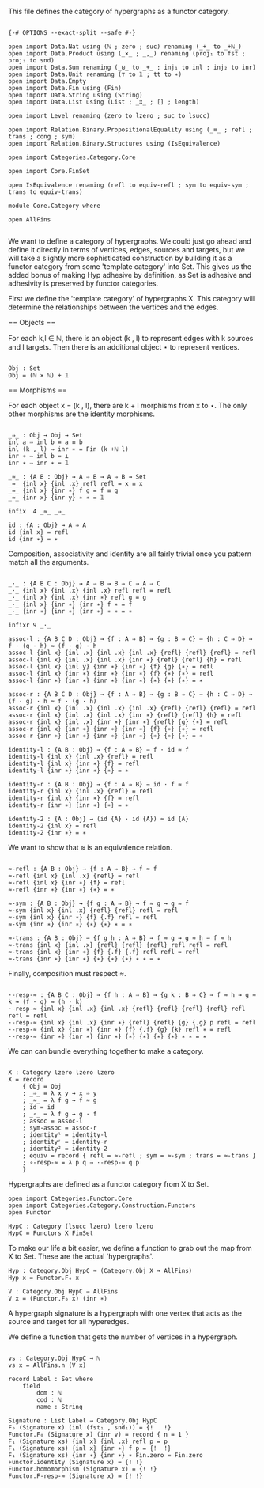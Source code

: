 This file defines the category of hypergraphs as a functor category.

```

{-# OPTIONS --exact-split --safe #-}

open import Data.Nat using (ℕ ; zero ; suc) renaming (_+_ to _+ℕ_)
open import Data.Product using (_×_ ; _,_) renaming (proj₁ to fst ; proj₂ to snd)
open import Data.Sum renaming (_⊎_ to _+_ ; inj₁ to inl ; inj₂ to inr)
open import Data.Unit renaming (⊤ to 𝟙 ; tt to ∗)
open import Data.Empty
open import Data.Fin using (Fin)
open import Data.String using (String)
open import Data.List using (List ; _∷_ ; [] ; length)

open import Level renaming (zero to lzero ; suc to lsucc)

open import Relation.Binary.PropositionalEquality using (_≡_ ; refl ; trans ; cong ; sym)
open import Relation.Binary.Structures using (IsEquivalence)

open import Categories.Category.Core

open import Core.FinSet

open IsEquivalence renaming (refl to equiv-refl ; sym to equiv-sym ; trans to equiv-trans)

module Core.Category where

open AllFins


```

We want to define a category of hypergraphs. We could just go ahead and define
it directly in terms of vertices, edges, sources and targets, but we will take
a slightly more sophisticated construction by building it as a functor category
from some 'template category' into Set. This gives us the added bonus of making
Hyp adhesive by definition, as Set is adhesive and adhesivity is preserved by
functor categories.

First we define the 'template category' of hypergraphs X. This category will
determine the relationships between the vertices and the edges.

== Objects ==

For each k,l ∈ ℕ, there is an object (k , l) to represent edges with k sources
and l targets. Then there is an additional object ⋆ to represent vertices.

```

Obj : Set
Obj = (ℕ × ℕ) + 𝟙

```

== Morphisms ==

For each object x = (k , l), there are k + l morphisms from x to ⋆.
The only other morphisms are the identity morphisms.

```

_⇒_ : Obj → Obj → Set
inl a ⇒ inl b = a ≡ b
inl (k , l) ⇒ inr ∗ = Fin (k +ℕ l)
inr ∗ ⇒ inl b = ⊥
inr ∗ ⇒ inr ∗ = 𝟙

_≈_ : {A B : Obj} → A ⇒ B → A ⇒ B → Set
_≈_ {inl x} {inl .x} refl refl = x ≡ x
_≈_ {inl x} {inr ∗} f g = f ≡ g
_≈_ {inr x} {inr y} ∗ ∗ = 𝟙

infix  4 _≈_ _⇒_

id : {A : Obj} → A ⇒ A
id {inl x} = refl
id {inr ∗} = ∗

```

Composition, associativity and identity are all fairly trivial once you pattern
match all the arguments.

```

_·_ : {A B C : Obj} → A ⇒ B → B ⇒ C → A ⇒ C
_·_ {inl x} {inl .x} {inl .x} refl refl = refl
_·_ {inl x} {inl .x} {inr ∗} refl g = g
_·_ {inl x} {inr ∗} {inr ∗} f ∗ = f
_·_ {inr ∗} {inr ∗} {inr ∗} ∗ ∗ = ∗

infixr 9 _·_

assoc-l : {A B C D : Obj} → {f : A ⇒ B} → {g : B ⇒ C} → {h : C ⇒ D} → f · (g · h) ≈ (f · g) · h
assoc-l {inl x} {inl .x} {inl .x} {inl .x} {refl} {refl} {refl} = refl
assoc-l {inl x} {inl .x} {inl .x} {inr ∗} {refl} {refl} {h} = refl
assoc-l {inl x} {inl y} {inr ∗} {inr ∗} {f} {g} {∗} = refl
assoc-l {inl x} {inr ∗} {inr ∗} {inr ∗} {f} {∗} {∗} = refl
assoc-l {inr ∗} {inr ∗} {inr ∗} {inr ∗} {∗} {∗} {∗} = ∗

assoc-r : {A B C D : Obj} → {f : A ⇒ B} → {g : B ⇒ C} → {h : C ⇒ D} → (f · g) · h ≈ f · (g · h)
assoc-r {inl x} {inl .x} {inl .x} {inl .x} {refl} {refl} {refl} = refl
assoc-r {inl x} {inl .x} {inl .x} {inr ∗} {refl} {refl} {h} = refl
assoc-r {inl x} {inl .x} {inr ∗} {inr ∗} {refl} {g} {∗} = refl
assoc-r {inl x} {inr ∗} {inr ∗} {inr ∗} {f} {∗} {∗} = refl
assoc-r {inr ∗} {inr ∗} {inr ∗} {inr ∗} {∗} {∗} {∗} = ∗

identity-l : {A B : Obj} → {f : A ⇒ B} → f · id ≈ f
identity-l {inl x} {inl .x} {refl} = refl
identity-l {inl x} {inr ∗} {f} = refl
identity-l {inr ∗} {inr ∗} {∗} = ∗

identity-r : {A B : Obj} → {f : A ⇒ B} → id · f ≈ f
identity-r {inl x} {inl .x} {refl} = refl
identity-r {inl x} {inr ∗} {f} = refl
identity-r {inr ∗} {inr ∗} {∗} = ∗

identity-2 : {A : Obj} → (id {A} · id {A}) ≈ id {A}
identity-2 {inl x} = refl
identity-2 {inr ∗} = ∗

```

We want to show that ≈ is an equivalence relation.

```

≈-refl : {A B : Obj} → {f : A ⇒ B} → f ≈ f
≈-refl {inl x} {inl .x} {refl} = refl
≈-refl {inl x} {inr ∗} {f} = refl
≈-refl {inr ∗} {inr ∗} {∗} = ∗

≈-sym : {A B : Obj} → {f g : A ⇒ B} → f ≈ g → g ≈ f
≈-sym {inl x} {inl .x} {refl} {refl} refl = refl
≈-sym {inl x} {inr ∗} {f} {.f} refl = refl
≈-sym {inr ∗} {inr ∗} {∗} {∗} ∗ = ∗

≈-trans : {A B : Obj} → {f g h : A ⇒ B} → f ≈ g → g ≈ h → f ≈ h
≈-trans {inl x} {inl .x} {refl} {refl} {refl} refl refl = refl
≈-trans {inl x} {inr ∗} {f} {.f} {.f} refl refl = refl
≈-trans {inr ∗} {inr ∗} {∗} {∗} {∗} ∗ ∗ = ∗

```

Finally, composition must respect ≈.

```

·-resp-≈ : {A B C : Obj} → {f h : A ⇒ B} → {g k : B ⇒ C} → f ≈ h → g ≈ k → (f · g) ≈ (h · k)
·-resp-≈ {inl x} {inl .x} {inl .x} {refl} {refl} {refl} {refl} refl refl = refl
·-resp-≈ {inl x} {inl .x} {inr ∗} {refl} {refl} {g} {.g} p refl = refl
·-resp-≈ {inl x} {inr ∗} {inr ∗} {f} {.f} {g} {k} refl ∗ = refl
·-resp-≈ {inr ∗} {inr ∗} {inr ∗} {∗} {∗} {∗} {∗} ∗ ∗ = ∗

```

We can can bundle everything together to make a category.

```

X : Category lzero lzero lzero
X = record
    { Obj = Obj
    ; _⇒_ = λ x y → x ⇒ y
    ; _≈_ = λ f g → f ≈ g
    ; id = id
    ; _∘_ = λ f g → g · f
    ; assoc = assoc-l
    ; sym-assoc = assoc-r
    ; identityˡ = identity-l
    ; identityʳ = identity-r
    ; identity² = identity-2
    ; equiv = record { refl = ≈-refl ; sym = ≈-sym ; trans = ≈-trans }
    ; ∘-resp-≈ = λ p q → ·-resp-≈ q p
    }

```

Hypergraphs are defined as a functor category from X to Set.

```
open import Categories.Functor.Core
open import Categories.Category.Construction.Functors
open Functor

HypC : Category (lsucc lzero) lzero lzero
HypC = Functors X FinSet

```

To make our life a bit easier, we define a function to grab out the map
from X to Set. These are the actual 'hypergraphs'.

```
Hyp : Category.Obj HypC → (Category.Obj X → AllFins)
Hyp x = Functor.F₀ x

V : Category.Obj HypC → AllFins
V x = (Functor.F₀ x) (inr ∗)

```

A hypergraph signature is a hypergraph with one vertex that acts as the source
and target for all hyperedges.

We define a function that gets the number of vertices in a hypergraph.

```

vs : Category.Obj HypC → ℕ
vs x = AllFins.n (V x)

record Label : Set where
    field
        dom : ℕ
        cod : ℕ
        name : String

Signature : List Label → Category.Obj HypC
F₀ (Signature x) (inl (fst₁ , snd₁)) = {!   !}
Functor.F₀ (Signature x) (inr v) = record { n = 1 }
F₁ (Signature xs) {inl x} {inl .x} refl p = p
F₁ (Signature xs) {inl x} {inr ∗} f p = {!  !}
F₁ (Signature xs) {inr ∗} {inr ∗} ∗ Fin.zero = Fin.zero
Functor.identity (Signature x) = {! !}
Functor.homomorphism (Signature x) = {! !}
Functor.F-resp-≈ (Signature x) = {! !}

```
